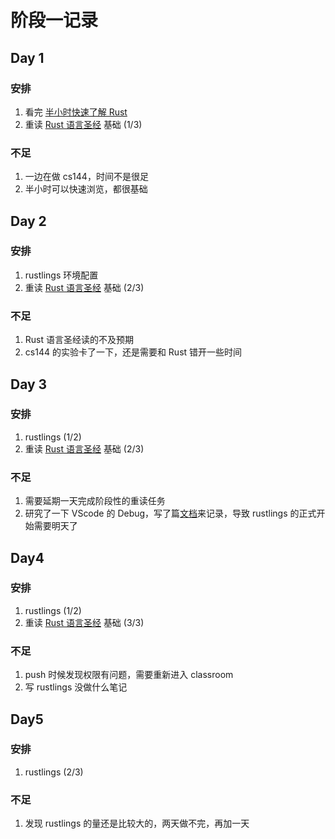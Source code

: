 # 阶段一记录

## Day 1

### 安排

1. 看完 [半小时快速了解 Rust](https://fasterthanli.me/articles/a-half-hour-to-learn-rust)
2. 重读 [Rust 语言圣经](https://course.rs/about-book.html) 基础 (1/3)

### 不足

1. 一边在做 cs144，时间不是很足
2. 半小时可以快速浏览，都很基础

## Day 2

### 安排

1. rustlings 环境配置
2. 重读 [Rust 语言圣经](https://course.rs/about-book.html) 基础 (2/3)

### 不足

1. Rust 语言圣经读的不及预期
2. cs144 的实验卡了一下，还是需要和 Rust 错开一些时间

## Day 3

### 安排

1. rustlings (1/2)
2. 重读 [Rust 语言圣经](https://course.rs/about-book.html) 基础 (2/3)

### 不足

1. 需要延期一天完成阶段性的重读任务
2. 研究了一下 VScode 的 Debug，写了篇[文档]()来记录，导致 rustlings 的正式开始需要明天了

## Day4

### 安排

1. rustlings (1/2)
2. 重读 [Rust 语言圣经](https://course.rs/about-book.html) 基础 (3/3)

### 不足

1. push 时候发现权限有问题，需要重新进入 classroom
2. 写 rustlings 没做什么笔记

## Day5

### 安排

1. rustlings (2/3)

### 不足

1. 发现 rustlings 的量还是比较大的，两天做不完，再加一天